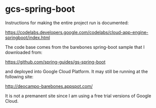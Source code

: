 # gcs-spring-boot

Instructions for making the entire project run is documented:

https://codelabs.developers.google.com/codelabs/cloud-app-engine-springboot/index.html

The code base comes from the barebones spring-boot sample that I downloaded from:

https://github.com/spring-guides/gs-spring-boot

and deployed into Google Cloud Platform. It may still be running at the following site:

http://deocampo-barebones.appspot.com/

It is not a premanent site since I am using a free trial versions of Google Cloud.


